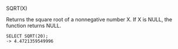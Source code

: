 SQRT(X)

Returns the square root of a nonnegative number X. If X is NULL, the function returns NULL.

```
SELECT SQRT(20);
-> 4.4721359549996
```
